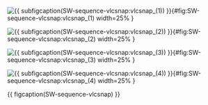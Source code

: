 <!-- MDFIGINCLUDE(SW-sequence-vlcsnap) -->
<div id="fig:SW-sequence-vlcsnap">


![{{ subfigcaption(SW-sequence-vlcsnap:vlcsnap_(1)) }}](img/SW-sequence-vlcsnap/vlcsnap_(1).png){#fig:SW-sequence-vlcsnap:vlcsnap_(1) width=25% }

![{{ subfigcaption(SW-sequence-vlcsnap:vlcsnap_(2)) }}](img/SW-sequence-vlcsnap/vlcsnap_(2).png){#fig:SW-sequence-vlcsnap:vlcsnap_(2) width=25% }

![{{ subfigcaption(SW-sequence-vlcsnap:vlcsnap_(3)) }}](img/SW-sequence-vlcsnap/vlcsnap_(3).png){#fig:SW-sequence-vlcsnap:vlcsnap_(3) width=25% }

![{{ subfigcaption(SW-sequence-vlcsnap:vlcsnap_(4)) }}](img/SW-sequence-vlcsnap/vlcsnap_(4).png){#fig:SW-sequence-vlcsnap:vlcsnap_(4) width=25% }

{{ figcaption(SW-sequence-vlcsnap) }}
</div>
<!-- /MDFIGINCLUDE(SW-sequence-vlcsnap) -->
